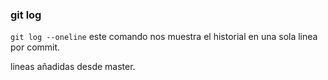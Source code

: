 ### git log

`git log --oneline`
este comando nos muestra el historial en una sola linea por commit.

lineas añadidas desde master. 
